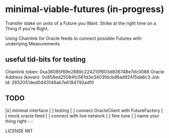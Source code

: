 # minimal-viable-futures (in-progress)

Transfer stake on units of a Future you Want. Strike at the right time on a Thing if you're Right.

Using Chainlink for Oracle feeds to connect possible Futures with underlying Measurements.

## useful tid-bits for testing
Chainlink token: 		0xa36085f69e2889c224210f603d836748e7dc0088
Oracle Address (kovan): 0x858ed25084fc561d3e3403fdcbd6ad92415da6c3
Job Id: 				2652051ded0443148ab7e6184792adf0

## TODO
[x] minimal interface
[ ] testing
[ ] connect OracleClient with FutureFactory
[ ] mock oracle feed
[ ] connect with live network
[ ] fine tune
[ ] name your thing right -.-

LICENSE MIT
